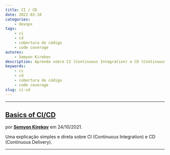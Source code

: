 ```yaml
---
title: CI / CD
date: 2022-03-10
categories:
    - devops
tags:
    - ci
    - cd
    - cobertura de código
    - code coverage
autores:
    - Semyon Kirekov
description: Aprenda sobre CI (Continuous Integration) e CD (Continuous Delivery).
keywords:
    - ci
    - cd
    - cobertura de código
    - code coverage
slug: ci-cd
---
```


---

## [Basics of CI/CD](https://levelup.gitconnected.com/basics-of-ci-cd-a98340c60b04)

por [**Semyon Kirekov**](/autores/semyon-kirekov/) em 24/10/2021.

Uma explicação simples e direta sobre CI (Continuous Integration) e CD (Continuous Delivery).

---
